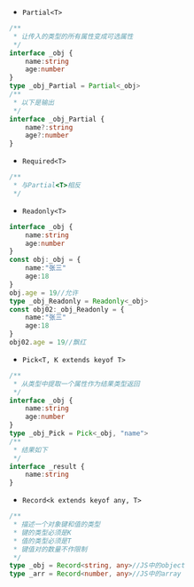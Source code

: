 - `Partial<T>`
~~~ts
/**
 * 让传入的类型的所有属性变成可选属性
 */
interface _obj {
    name:string
    age:number
}
type _obj_Partial = Partial<_obj>
/**
 * 以下是输出
 */
interface _obj_Partial {
    name?:string
    age?:number
}
~~~
- `Required<T>`
~~~ts
/**
 * 与Partial<T>相反
 */
~~~
- `Readonly<T>`
~~~ts
interface _obj {
    name:string
    age:number
}
const obj:_obj = {
    name:"张三"
    age:18
}
obj.age = 19//允许
type _obj_Readonly = Readonly<_obj>
const obj02:_obj_Readonly = {
    name:"张三"
    age:18
}
obj02.age = 19//飘红
~~~
- `Pick<T, K extends keyof T>`
~~~ts
/**
 * 从类型中提取一个属性作为结果类型返回
 */
interface _obj {
    name:string
    age:number
}
type _obj_Pick = Pick<_obj, "name">
/**
 * 结果如下
 */
interface _result {
    name:string
}
~~~
- `Record<k extends keyof any, T>`
~~~ts
/**
 * 描述一个对象键和值的类型
 * 键的类型必须是K
 * 值的类型必须是T
 * 键值对的数量不作限制
 */
type _obj = Record<string, any>//JS中的object
type _arr = Record<number, any>//JS中的array
~~~